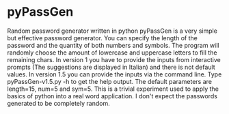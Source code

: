 # pyPassGen
Random password generator written in python
pyPassGen is a very simple but effective password generator. You can specify the length of the password and the quantity of both numbers and symbols. The program will randomly choose the amount of lowercase and uppercase letters to fill the remaining chars. 
In version 1 you have to provide the inputs from interactive prompts (The suggestions are displayed in Italian) and there is not default values.
In version 1.5 you can provide the inputs via the command line. Type pyPassGen-v1.5.py -h to get the help output.
The default parameters are length=15, num=5 and sym=5.
This is a trivial experiment used to apply the basics of python into a real word application. I don't expect the passwords generated to be completely random.
